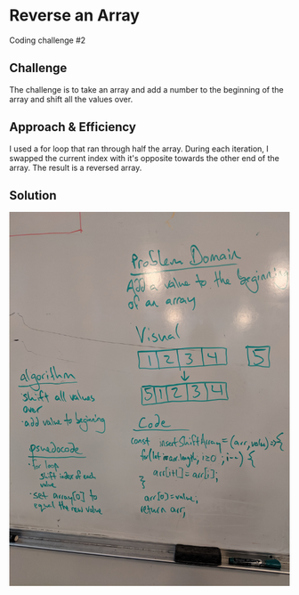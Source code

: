 # Reverse an Array
Coding challenge #2

## Challenge
The challenge is to take an array and add a number to the beginning of the array and shift all the values over.

## Approach & Efficiency 
I used a for loop that ran through half the array. During each iteration, I swapped the current index with it's opposite towards the other end of the array. The result is a reversed array.

## Solution
![Whiteboard](../../assets/coding-challenge-2.jpg)